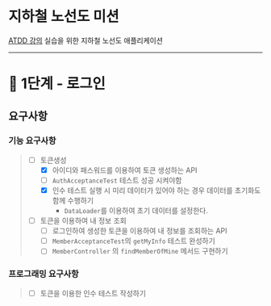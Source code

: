 # 지하철 노선도 미션
[ATDD 강의](https://edu.nextstep.camp/c/R89PYi5H) 실습을 위한 지하철 노선도 애플리케이션

---


# 🚀 1단계 - 로그인

## 요구사항
### 기능 요구사항
> - [ ] 토큰생성
>   - [x] 아이디와 패스워드를 이용하여 토큰 생성하는 API
>   - [ ] `AuthAcceptanceTest` 테스트 성공 시켜야함
>   - [x] 인수 테스트 실행 시 미리 데이터가 있어야 하는 경우 데이터를 초기화도 함께 수행하기
>     - `DataLoader`를 이용하여 초기 데이터를 설정한다.
> - [ ] 토큰을 이용하여 내 정보 조회
>   - [ ] 로그인하여 생성한 토큰을 이용하여 내 정보를 조회하는 API 
>   - [ ] `MemberAcceptanceTest`의 `getMyInfo` 테스트 완성하기
>   - [ ] `MemberController` 의 `findMemberOfMine` 메서드 구현하기

### 프로그래밍 요구사항
> - [ ] 토큰을 이용한 인수 테스트 작성하기

